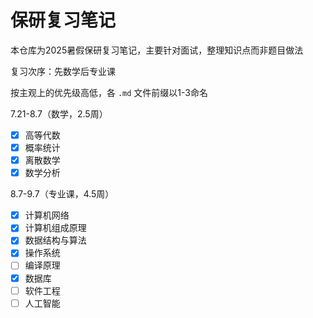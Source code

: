 # 保研复习笔记

本仓库为2025暑假保研复习笔记，主要针对面试，整理知识点而非题目做法

复习次序：先数学后专业课

按主观上的优先级高低，各 `.md` 文件前缀以1-3命名

7.21-8.7（数学，2.5周）

- [x] 高等代数
- [x] 概率统计
- [x] 离散数学
- [x] 数学分析

8.7-9.7（专业课，4.5周）

- [x] 计算机网络
- [x] 计算机组成原理
- [x] 数据结构与算法
- [x] 操作系统
- [ ] 编译原理
- [x] 数据库
- [ ] 软件工程
- [ ] 人工智能